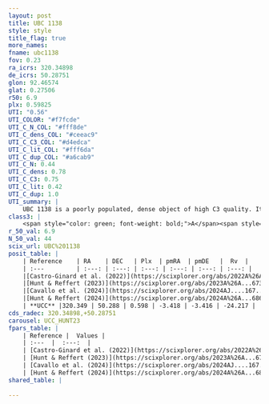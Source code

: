 ```yaml
---
layout: post
title: UBC 1138
style: style
title_flag: true
more_names: 
fname: ubc1138
fov: 0.23
ra_icrs: 320.34898
de_icrs: 50.28751
glon: 92.46574
glat: 0.27506
r50: 6.9
plx: 0.59825
UTI: "0.56"
UTI_COLOR: "#f7fcde"
UTI_C_N_COL: "#fff8de"
UTI_C_dens_COL: "#ceeac9"
UTI_C_C3_COL: "#d4edca"
UTI_C_lit_COL: "#fff6da"
UTI_C_dup_COL: "#a6cab9"
UTI_C_N: 0.44
UTI_C_dens: 0.78
UTI_C_C3: 0.75
UTI_C_lit: 0.42
UTI_C_dup: 1.0
UTI_summary: |
    UBC 1138 is a poorly populated, dense object of high C3 quality. It was recently reported in the literature.
class3: |
    <span style="color: green; font-weight: bold;">A</span><span style="color: #FFC300; font-weight: bold;">B</span>
r_50_val: 6.9
N_50_val: 44
scix_url: UBC%201138
posit_table: |
    | Reference    | RA    | DEC   | Plx  | pmRA  | pmDE   |  Rv  |
    | :---         | :---: | :---: | :---: | :---: | :---: | :---: |
    |[Castro-Ginard et al. (2022)](https://scixplorer.org/abs/2022A%26A...661A.118C) | 320.33 | 50.29 | 0.6 | -3.42 | -3.41 | -- |
    |[Hunt & Reffert (2023)](https://scixplorer.org/abs/2023A%26A...673A.114H) | 320.337 | 50.303 | 0.595 | -3.397 | -3.432 | -24.24 |
    |[Cavallo et al. (2024)](https://scixplorer.org/abs/2024AJ....167...12C) | 320.319 | 50.282 | 0.598 | -- | -- | -- |
    |[Hunt & Reffert (2024)](https://scixplorer.org/abs/2024A%26A...686A..42H) | 320.337 | 50.303 | 0.595 | -3.397 | -3.432 | -24.24 |
    | **UCC** |320.349 | 50.288 | 0.598 | -3.418 | -3.416 | -24.217 | 
cds_radec: 320.34898,+50.28751
carousel: UCC_HUNT23
fpars_table: |
    | Reference |  Values |
    | :---  |  :---:  |
    | [Castro-Ginard et al. (2022)](https://scixplorer.org/abs/2022A%26A...661A.118C) | `AV=1.385, Dist=1667, logAge=8.089` |
    | [Hunt & Reffert (2023)](https://scixplorer.org/abs/2023A%26A...673A.114H) | `AV50=1.615, diffAV50=1.95, MOD50=11.01, logAge50=7.887` |
    | [Cavallo et al. (2024)](https://scixplorer.org/abs/2024AJ....167...12C) | `AV50=1.71, dMod50=11.46, logAge50=8.05, [Fe/H]50=0.77` |
    | [Hunt & Reffert (2024)](https://scixplorer.org/abs/2024A%26A...686A..42H) | `MassJ=197.434` |
shared_table: |
    
---
```

